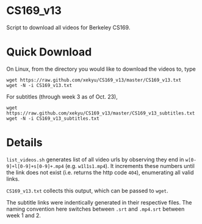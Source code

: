 CS169_v13
=========

Script to download all videos for Berkeley CS169.

Quick Download
==============

On Linux, from the directory you would like to download the videos to, type

```
wget https://raw.github.com/xekyu/CS169_v13/master/CS169_v13.txt
wget -N -i CS169_v13.txt
```
For subtitles (through week 3 as of Oct. 23),

```
wget https://raw.github.com/xekyu/CS169_v13/master/CS169_v13_subtitles.txt
wget -N -i CS169_v13_subtitles.txt
```

Details
=======
`list_videos.sh` generates list of all video urls by observing they end in `w[0-9]+l[0-9]+s[0-9]+.mp4` (e.g. `w1l1s1.mp4`). It increments these numbers until the link does not exist (i.e. returns the http code `404`), enumerating all valid links.

`CS169_v13.txt` collects this output, which can be passed to `wget`.

The subtitle links were indentically generated in their respective files. The naming convention here switches between `.srt` and `.mp4.srt` between week 1 and 2.
